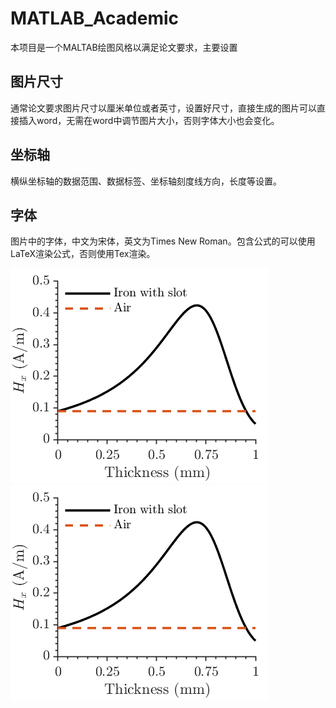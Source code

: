 # MATLAB_Academic

本项目是一个MALTAB绘图风格以满足论文要求，主要设置

## 图片尺寸
通常论文要求图片尺寸以厘米单位或者英寸，设置好尺寸，直接生成的图片可以直接插入word，无需在word中调节图片大小，否则字体大小也会变化。

## 坐标轴
横纵坐标轴的数据范围、数据标签、坐标轴刻度线方向，长度等设置。

## 字体
图片中的字体，中文为宋体，英文为Times New Roman。包含公式的可以使用LaTeX渲染公式，否则使用Tex渲染。

![示例绘图](https://github.com/S-Kee/MATLAB_Academic/blob/master/MFL_liftoff.png)
![示例绘图2](https://github.com/S-Kee/MATLAB_Academic/blob/master/MFL_liftoff.png)

